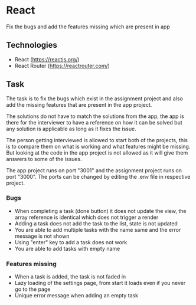 # React

Fix the bugs and add the features missing which are present in app

## Technologies

* React (https://reactjs.org/)
* React Router (https://reactrouter.com/)

## Task

The task is to fix the bugs which exist in the assignment project and also add the missing features that are present in the app project.

The solutions do not have to match the solutions from the app, the app is there for the interviewer to have a reference on how it can be solved but any solution
is applicable as long as it fixes the issue.

The person getting interviewed is allowed to start both of the projects, this is to compare them on what is working and what features might be missing.
But looking at the code in the app project is not allowed as it will give them answers to some of the issues.

The app project runs on port "3001" and the assignment project runs on port "3000". The ports can be changed by editing the .env file in respective project.

### Bugs

* When completing a task (done button) it does not update the view, the array reference is identical which does not trigger a render
* Adding a task does not add the task to the list, state is not updated
* You are able to add multiple tasks with the name same and the error message is not shown
* Using "enter" key to add a task does not work
* You are able to add tasks with empty name

### Features missing

* When a task is added, the task is not faded in
* Lazy loading of the settings page, from start it loads even if you never go to the page
* Unique error message when adding an empty task
